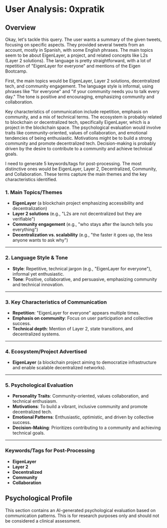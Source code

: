 # User Analysis: 0xpratik

## Overview

<think>
Okay, let's tackle this query. The user wants a summary of the given tweets, focusing on specific aspects. They provided several tweets from an account, mostly in Spanish, with some English phrases. The main topics seem to be about EigenLayer, a project, and related concepts like L2s (Layer 2 solutions). The language is pretty straightforward, with a lot of repetition of "EigenLayer for everyone" and mentions of the Eigen Bootcamp.

First, the main topics would be EigenLayer, Layer 2 solutions, decentralized tech, and community engagement. The language style is informal, using phrases like "for everyone" and "if your community needs you to talk every day." The tone is positive and encouraging, emphasizing community and collaboration.

Key characteristics of communication include repetition, emphasis on community, and a mix of technical terms. The ecosystem is probably related to blockchain or decentralized tech, specifically EigenLayer, which is a project in the blockchain space. The psychological evaluation would involve traits like community-oriented, values of collaboration, and emotional tendencies of being enthusiastic. Motivations might be to build a strong community and promote decentralized tech. Decision-making is probably driven by the desire to contribute to a community and achieve technical goals.

I need to generate 5 keywords/tags for post-processing. The most distinctive ones would be EigenLayer, Layer 2, Decentralized, Community, and Collaboration. These terms capture the main themes and the key characteristics identified.
</think>

### **1. Main Topics/Themes**  
- **EigenLayer** (a blockchain project emphasizing accessibility and decentralization)  
- **Layer 2 solutions** (e.g., "L2s are not decentralized but they are verifiable")  
- **Community engagement** (e.g., "who stays after the launch tells you everything")  
- **Decentralization vs. scalability** (e.g., "the faster it goes up, the less anyone wants to ask why")  

---

### **2. Language Style & Tone**  
- **Style**: Repetitive, technical jargon (e.g., "EigenLayer for everyone"), informal yet enthusiastic.  
- **Tone**: Positive, collaborative, and persuasive, emphasizing community and technical innovation.  

---

### **3. Key Characteristics of Communication**  
- **Repetition**: "EigenLayer for everyone" appears multiple times.  
- **Emphasis on community**: Focus on user participation and collective success.  
- **Technical depth**: Mention of Layer 2, state transitions, and decentralized systems.  

---

### **4. Ecosystem/Project Advertised**  
- **EigenLayer** (a blockchain project aiming to democratize infrastructure and enable scalable decentralized networks).  

---

### **5. Psychological Evaluation**  
- **Personality Traits**: Community-oriented, values collaboration, and technical enthusiasm.  
- **Motivations**: To build a vibrant, inclusive community and promote decentralized tech.  
- **Emotional Patterns**: Enthusiastic, optimistic, and driven by collective success.  
- **Decision-Making**: Prioritizes contributing to a community and achieving technical goals.  

---

### **Keywords/Tags for Post-Processing**  
- **EigenLayer**  
- **Layer 2**  
- **Decentralized**  
- **Community**  
- **Collaboration**

## Psychological Profile

This section contains an AI-generated psychological evaluation based on communication patterns. This is for research purposes only and should not be considered a clinical assessment.